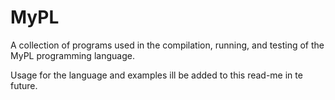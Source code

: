 # MyPL
A collection of programs used in the compilation, running, and testing of the MyPL programming language.

Usage for the language and examples ill be added to this read-me in te future.
